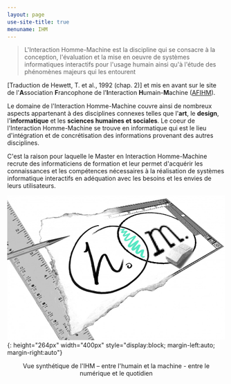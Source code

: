 ```yaml
---
layout: page
use-site-title: true
menuname: IHM
---
```


>L'Interaction Homme-Machine est la discipline qui se consacre à la conception,
>l'évaluation et la mise en oeuvre de systèmes informatiques interactifs pour l'usage 
>humain ainsi qu'à l'étude des phénomènes majeurs qui les entourent 

[Traduction de Hewett, T. et al., 1992 (chap. 2)] 
et mis en avant sur le site de l'**A**ssociation **F**rancophone de l'**I**nteraction **H**umain-**M**achine ([AFIHM](https://www.afihm.org/)).

Le domaine de l'Interaction Homme-Machine couvre ainsi de nombreux aspects 
appartenant à des disciplines connexes telles que l'**art**, le **design**, 
l'**informatique** et les **sciences humaines et sociales**. 
Le coeur de l'Interaction Homme-Machine se trouve en informatique qui est le lieu d'intégration 
et de concrétisation des informations provenant des autres disciplines.

C'est la raison pour laquelle le Master en Interaction Homme-Machine recrute des 
informaticiens de formation et leur permet d'acquérir les connaissances et les 
compétences nécessaires à la réalisation de systèmes informatique interactifs en adéquation avec les besoins et les envies de leurs utilisateurs.

![](assets/img/PaperWindow_300dpi.jpg){: height="264px" width="400px" style="display:block; margin-left:auto; margin-right:auto"}

<p align="center">
Vue synthétique de l'IHM – entre l'humain et la machine - entre le numérique et le quotidien
</p>

